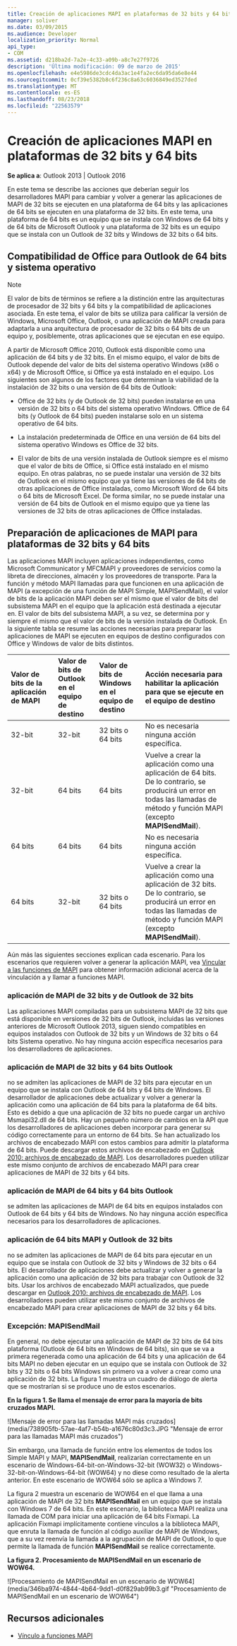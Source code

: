 ```yaml
---
title: Creación de aplicaciones MAPI en plataformas de 32 bits y 64 bits
manager: soliver
ms.date: 03/09/2015
ms.audience: Developer
localization_priority: Normal
api_type:
- COM
ms.assetid: d218ba2d-7a2e-4c33-a09b-a8c7e27f9726
description: 'Última modificación: 09 de marzo de 2015'
ms.openlocfilehash: e4e5986de3cdc4da3ac1e4fa2ec6da95da6e8e44
ms.sourcegitcommit: 0cf39e5382b8c6f236c8a63c6036849ed3527ded
ms.translationtype: MT
ms.contentlocale: es-ES
ms.lasthandoff: 08/23/2018
ms.locfileid: "22563579"
---
```

# <a name="building-mapi-applications-on-32-bit-and-64-bit-platforms"></a>Creación de aplicaciones MAPI en plataformas de 32 bits y 64 bits

**Se aplica a**: Outlook 2013 | Outlook 2016 
  
En este tema se describe las acciones que deberían seguir los desarrolladores MAPI para cambiar y volver a generar las aplicaciones de MAPI de 32 bits se ejecuten en una plataforma de 64 bits y las aplicaciones de 64 bits se ejecuten en una plataforma de 32 bits. En este tema, una plataforma de 64 bits es un equipo que se instala con Windows de 64 bits y de 64 bits de Microsoft Outlook y una plataforma de 32 bits es un equipo que se instala con un Outlook de 32 bits y Windows de 32 bits o 64 bits. 
  
## <a name="operating-system-and-office-support-for-64-bit-outlook"></a>Compatibilidad de Office para Outlook de 64 bits y sistema operativo

> [!NOTE]
> El valor de bits de términos se refiere a la distinción entre las arquitecturas de procesador de 32 bits y 64 bits y la compatibilidad de aplicaciones asociada. En este tema, el valor de bits se utiliza para calificar la versión de Windows, Microsoft Office, Outlook, o una aplicación de MAPI creada para adaptarla a una arquitectura de procesador de 32 bits o 64 bits de un equipo y, posiblemente, otras aplicaciones que se ejecutan en ese equipo. 
  
A partir de Microsoft Office 2010, Outlook está disponible como una aplicación de 64 bits y de 32 bits. En el mismo equipo, el valor de bits de Outlook depende del valor de bits del sistema operativo Windows (x86 o x64) y de Microsoft Office, si Office ya está instalado en el equipo. Los siguientes son algunos de los factores que determinan la viabilidad de la instalación de 32 bits o una versión de 64 bits de Outlook:
  
- Office de 32 bits (y de Outlook de 32 bits) pueden instalarse en una versión de 32 bits o 64 bits del sistema operativo Windows. Office de 64 bits (y Outlook de 64 bits) pueden instalarse solo en un sistema operativo de 64 bits.
    
- La instalación predeterminada de Office en una versión de 64 bits del sistema operativo Windows es Office de 32 bits.
    
- El valor de bits de una versión instalada de Outlook siempre es el mismo que el valor de bits de Office, si Office está instalado en el mismo equipo. En otras palabras, no se puede instalar una versión de 32 bits de Outlook en el mismo equipo que ya tiene las versiones de 64 bits de otras aplicaciones de Office instaladas, como Microsoft Word de 64 bits o 64 bits de Microsoft Excel. De forma similar, no se puede instalar una versión de 64 bits de Outlook en el mismo equipo que ya tiene las versiones de 32 bits de otras aplicaciones de Office instaladas.
    
## <a name="preparing-mapi-applications-for-32-bit-and-64-bit-platforms"></a>Preparación de aplicaciones de MAPI para plataformas de 32 bits y 64 bits

Las aplicaciones MAPI incluyen aplicaciones independientes, como Microsoft Communicator y MFCMAPI y proveedores de servicios como la libreta de direcciones, almacén y los proveedores de transporte. Para la función y método MAPI llamadas para que funcionen en una aplicación de MAPI (a excepción de una función de MAPI Simple, MAPISendMail), el valor de bits de la aplicación MAPI deben ser el mismo que el valor de bits del subsistema MAPI en el equipo que la aplicación está destinada a ejecutar en. El valor de bits del subsistema MAPI, a su vez, se determina por y siempre el mismo que el valor de bits de la versión instalada de Outlook. En la siguiente tabla se resume las acciones necesarias para preparar las aplicaciones de MAPI se ejecuten en equipos de destino configurados con Office y Windows de valor de bits distintos.
  
|Valor de bits de la aplicación de MAPI|Valor de bits de Outlook en el equipo de destino|Valor de bits de Windows en el equipo de destino|Acción necesaria para habilitar la aplicación para que se ejecute en el equipo de destino|
|:-----|:-----|:-----|:-----|
|32-bit  <br/> |32-bit  <br/> |32 bits o 64 bits  <br/> |No es necesaria ninguna acción específica.  <br/> |
|32-bit  <br/> |64 bits  <br/> |64 bits  <br/> |Vuelve a crear la aplicación como una aplicación de 64 bits. De lo contrario, se producirá un error en todas las llamadas de método y función MAPI (excepto **MAPISendMail**).  <br/> |
|64 bits  <br/> |64 bits  <br/> |64 bits  <br/> |No es necesaria ninguna acción específica.  <br/> |
|64 bits  <br/> |32-bit  <br/> |32 bits o 64 bits  <br/> |Vuelve a crear la aplicación como una aplicación de 32 bits. De lo contrario, se producirá un error en todas las llamadas de método y función MAPI (excepto **MAPISendMail**).  <br/> |
   
Aún más las siguientes secciones explican cada escenario. Para los escenarios que requieren volver a generar la aplicación MAPI, vea [Vincular a las funciones de MAPI](how-to-link-to-mapi-functions.md) para obtener información adicional acerca de la vinculación a y llamar a funciones MAPI. 
  
### <a name="32-bit-mapi-application-and-32-bit-outlook"></a>aplicación de MAPI de 32 bits y de Outlook de 32 bits

Las aplicaciones MAPI compiladas para un subsistema MAPI de 32 bits que está disponible en versiones de 32 bits de Outlook, incluidas las versiones anteriores de Microsoft Outlook 2013, siguen siendo compatibles en equipos instalados con Outlook de 32 bits y un Windows de 32 bits o 64 bits Sistema operativo. No hay ninguna acción específica necesarios para los desarrolladores de aplicaciones.
  
### <a name="32-bit-mapi-application-and-64-bit-outlook"></a>aplicación de MAPI de 32 bits y 64 bits Outlook

no se admiten las aplicaciones de MAPI de 32 bits para ejecutar en un equipo que se instala con Outlook de 64 bits y 64 bits de Windows. El desarrollador de aplicaciones debe actualizar y volver a generar la aplicación como una aplicación de 64 bits para la plataforma de 64 bits. Esto es debido a que una aplicación de 32 bits no puede cargar un archivo Msmapi32.dll de 64 bits. Hay un pequeño número de cambios en la API que los desarrolladores de aplicaciones deben incorporar para generar su código correctamente para un entorno de 64 bits. Se han actualizado los archivos de encabezado MAPI con estos cambios para admitir la plataforma de 64 bits. Puede descargar estos archivos de encabezado en [Outlook 2010: archivos de encabezado de MAPI](http://www.microsoft.com/downloads/details.aspx?FamilyID=f8d01fc8-f7b5-4228-baa3-817488a66db1). Los desarrolladores pueden utilizar este mismo conjunto de archivos de encabezado MAPI para crear aplicaciones de MAPI de 32 bits y 64 bits.
  
### <a name="64-bit-mapi-application-and-64-bit-outlook"></a>aplicación de MAPI de 64 bits y 64 bits Outlook

se admiten las aplicaciones de MAPI de 64 bits en equipos instalados con Outlook de 64 bits y 64 bits de Windows. No hay ninguna acción específica necesarios para los desarrolladores de aplicaciones.
  
### <a name="64-bit-mapi-application-and-32-bit-outlook"></a>aplicación de 64 bits MAPI y Outlook de 32 bits

no se admiten las aplicaciones de MAPI de 64 bits para ejecutar en un equipo que se instala con Outlook de 32 bits y Windows de 32 bits o 64 bits. El desarrollador de aplicaciones debe actualizar y volver a generar la aplicación como una aplicación de 32 bits para trabajar con Outlook de 32 bits. Usar los archivos de encabezado MAPI actualizados, que puede descargar en [Outlook 2010: archivos de encabezado de MAPI](http://www.microsoft.com/downloads/details.aspx?FamilyID=f8d01fc8-f7b5-4228-baa3-817488a66db1). Los desarrolladores pueden utilizar este mismo conjunto de archivos de encabezado MAPI para crear aplicaciones de MAPI de 32 bits y 64 bits.
  
### <a name="exception-mapisendmail"></a>Excepción: MAPISendMail

En general, no debe ejecutar una aplicación de MAPI de 32 bits de 64 bits plataforma (Outlook de 64 bits en Windows de 64 bits), sin que se va a primera regenerada como una aplicación de 64 bits y una aplicación de 64 bits MAPI no deben ejecutar en un equipo que se instala con Outlook de 32 bits y 32 bits o 64 bits Windows sin primero va a volver a crear como una aplicación de 32 bits. La figura 1 muestra un cuadro de diálogo de alerta que se mostrarían si se produce uno de estos escenarios.
  
**En la figura 1. Se llama el mensaje de error para la mayoría de bits cruzados MAPI.**

![Mensaje de error para las llamadas MAPI más cruzados] (media/738905fb-57ae-4af7-b54b-a1676c80d3c3.JPG "Mensaje de error para las llamadas MAPI más cruzados")
  
Sin embargo, una llamada de función entre los elementos de todos los Simple MAPI y MAPI, **MAPISendMail**, realizarían correctamente en un escenario de Windows-64-bit-on-Windows-32-bit (WOW32) o Windows-32-bit-on-Windows-64-bit (WOW64) y no diese como resultado de la alerta anterior. En este escenario de WOW64 sólo se aplica a Windows 7. 

La figura 2 muestra un escenario de WOW64 en el que llama a una aplicación de MAPI de 32 bits **MAPISendMail** en un equipo que se instala con Windows 7 de 64 bits. En este escenario, la biblioteca MAPI realiza una llamada de COM para iniciar una aplicación de 64 bits Fixmapi. La aplicación Fixmapi implícitamente contiene vínculos a la biblioteca MAPI, que enruta la llamada de función al código auxiliar de MAPI de Windows, que a su vez reenvía la llamada a la agrupación de MAPI de Outlook, lo que permite la llamada de función **MAPISendMail** se realice correctamente. 
  
**La figura 2. Procesamiento de MAPISendMail en un escenario de WOW64.**

![Procesamiento de MAPISendMail en un escenario de WOW64] (media/346ba974-4844-4b64-9dd1-d0f829ab99b3.gif "Procesamiento de MAPISendMail en un escenario de WOW64")
  
## <a name="see-also"></a>Recursos adicionales

- [Vínculo a funciones MAPI](how-to-link-to-mapi-functions.md)

